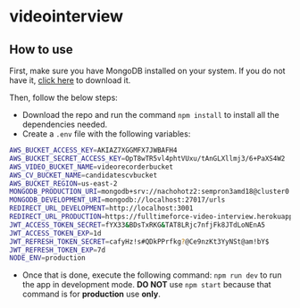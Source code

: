 # videointerview

## How to use

First, make sure you have MongoDB installed on your system. If you do not have it, [click here](https://www.mongodb.com/try/download/community) to download it.

Then, follow the below steps:

- Download the repo and run the command `npm install` to install all the dependencies needed.
- Create a `.env` file with the following variables:

```bash
AWS_BUCKET_ACCESS_KEY=AKIAZ7XGGMFX7JWBAFH4
AWS_BUCKET_SECRET_ACCESS_KEY=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
AWS_VIDEO_BUCKET_NAME=videorecorderbucket
AWS_CV_BUCKET_NAME=candidatescvbucket
AWS_BUCKET_REGION=us-east-2
MONGODB_PRODUCTION_URI=mongodb+srv://nachohotz2:sempron3amd18@cluster0.ywin2.mongodb.net/urls
MONGODB_DEVELOPMENT_URI=mongodb://localhost:27017/urls
REDIRECT_URL_DEVELOPMENT=http://localhost:3001
REDIRECT_URL_PRODUCTION=https://fulltimeforce-video-interview.herokuapp.com
JWT_ACCESS_TOKEN_SECRET=fYX33&BDsTxRKG&TAT8LRjc7nfjFk8JTdLoNEnA5
JWT_ACCESS_TOKEN_EXP=1d
JWT_REFRESH_TOKEN_SECRET=cafyHz!s#QDkPPrfkg?@Ce9nzKt3YyNSt@am!bY$
JWT_REFRESH_TOKEN_EXP=7d
NODE_ENV=production
```

- Once that is done, execute the following command: `npm run dev` to run the app in development mode. **DO NOT** use `npm start` because that command is for **production** use **only**.
